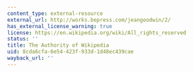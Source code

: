 ```yaml
---
content_type: external-resource
external_url: http://works.bepress.com/jeangoodwin/2/
has_external_license_warning: true
license: https://en.wikipedia.org/wiki/All_rights_reserved
status: ''
title: The Authority of Wikipedia
uid: 8cda6cfa-6e54-423f-933d-1d48ec439cae
wayback_url: ''
---
```

